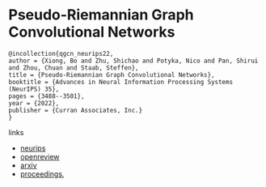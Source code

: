 # Pseudo-Riemannian Graph Convolutional Networks

```
@incollection{qgcn_neurips22,
author = {Xiong, Bo and Zhu, Shichao and Potyka, Nico and Pan, Shirui and Zhou, Chuan and Staab, Steffen},
title = {Pseudo-Riemannian Graph Convolutional Networks},
booktitle = {Advances in Neural Information Processing Systems (NeurIPS) 35},
pages = {3488--3501},
year = {2022},
publisher = {Curran Associates, Inc.}
}
```

links
- [neurips](https://nips.cc/Conferences/2022/Schedule?showEvent=54224)
- [openreview](https://openreview.net/forum?id=KeIuNChob1H)
- [arxiv](https://arxiv.org/abs/2106.03134)
- [proceedings](https://papers.nips.cc//paper_files/paper/2022/hash/16c628ab12dc4caca8e7712affa6c767-Abstract-Conference.html),
